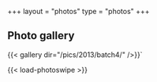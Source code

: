+++
layout = "photos"
type = "photos"
+++

## Photo gallery

{{< gallery dir="/pics/2013/batch4/" />}}`

{{< load-photoswipe >}}
